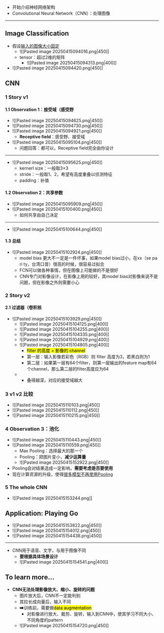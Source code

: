 - 开始介绍神经网络架构 
- Convolutional Neural Network（CNN）：处理图像

---

 ## Image Classification
 
- 假设<u>输入的图像大小固定</u>
	- ![[Pasted image 20250415094016.png|450]]
	- tensor：超过2维的矩阵
		- ![[Pasted image 20250415094313.png|400]]
- ![[Pasted image 20250415094420.png|450]]

## CNN

### 1 Story v1

#### 1.1 Observation 1：接受域（感受野
- ![[Pasted image 20250415094625.png|450]]
- ![[Pasted image 20250415094730.png|450]]
- ![[Pasted image 20250415094921.png|450]]
	- **Receptive field**：感受野、接受域
- ![[Pasted image 20250415095104.png|450]]
	- 问题回答：都可以，Receptive field完全由你设计
---
- ![[Pasted image 20250415095625.png|450]]
	- kernerl size：一般取3×3
	- stride：一般取1、2，希望有高度重叠以侦测特征
	- padding：补值

#### 1.2 Observation 2：共享参数

- ![[Pasted image 20250415095909.png|450]]
- ![[Pasted image 20250415100400.png|450]]
	- 如何共享由自己决定

---
- ![[Pasted image 20250415100644.png|450]]

#### 1.3 总结

- ![[Pasted image 20250415102924.png|450]]
	 - model bias 更大不一定是一件坏事，如果model bias过小，在xx（se pa ri ty，台湾口音）很高的时候，很容易过拟合
	 - FCN可以做各种事情，但在图像上可能做的不是很好
	 - CNN专门对影像设计，在影像上用的较好，其model bias对影像来说不是问题，但在影像之外则需要小心


### 2 Story v2

#### 2.1 过滤器（卷积核

- ![[Pasted image 20250415103929.png|450]]
	- ![[Pasted image 20250415104125.png|400]]
	- ![[Pasted image 20250415104255.png|400]]
	- ![[Pasted image 20250415104335.png|400]]
	- ![[Pasted image 20250415104929.png|400]]
	- ![[Pasted image 20250415104805.png|400]]
		- <mark class="highlight"> filter 的高度 = 影像的 channel </mark>
		- 第一层：输入影像若彩色（RGB）则 filter 高度为3，若黑白则为1
		- 第二层：如果第一层有64个filter，则第一层输出的feature map有64个channel，那么第二层的filter高度应为64
	- - 叠得越深，对应的接受域越大

### 3  v1 v2 比较

- ![[Pasted image 20250415110103.png|450]]
- ![[Pasted image 20250415110112.png|450]]
- ![[Pasted image 20250415110215.png|450]]

### 4 Observation 3：池化

- ![[Pasted image 20250415110443.png|450]]
- ![[Pasted image 20250415110559.png|450]]
	- Max Pooling：选择最大的那一个
	- Pooling：把图片变小，**减少运算量**
	- ![[Pasted image 20250415152922.png|450]]
- Pooling会对结果造成一定影响，**需要考虑是否要使用**
- 现在计算资源的升级，使得<u>很多模型不再使用Pooling</u>

### 5 The whole CNN

- ![[Pasted image 20250415153244.png]]

## Application: Playing Go

- ![[Pasted image 20250415153822.png|450]]
- ![[Pasted image 20250415154012.png|450]]
- ![[Pasted image 20250415154438.png|450]]

---

- CNN用于语音、文字，与用于图像不同
	- **要根据具体场景设计**
	- ![[Pasted image 20250415154541.png|400]]



## To learn more...

- **CNN无法处理影像放大、缩小、旋转的问题**
	- 图片放大后，CNN不一定能判别
	- 其拉长成向量后，输入不同
	- ➡训练前，需要做<mark class="highlight">data augmentation </mark>
		- 对影像进行放大、裁剪、旋转，输入到CNN中，使其学习不同大小、不同角度的pattern
	- ![[Pasted image 20250415154720.png|450]]


